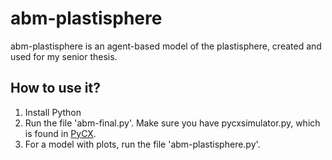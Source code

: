 # abm-plastisphere
abm-plastisphere is an agent-based model of the plastisphere, created and used for my senior thesis.

## How to use it?
1. Install Python
2. Run the file 'abm-final.py'. Make sure you have pycxsimulator.py, which is found in [PyCX](https://github.com/hsayama/PyCX).
3. For a model with plots, run the file 'abm-plastisphere.py'.
